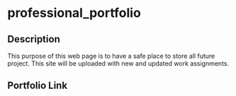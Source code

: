 # professional_portfolio

## Description
This purpose of this web page is to have a safe place to store all future project. This site will be uploaded with new and updated work assignments. 

## Portfolio Link 
